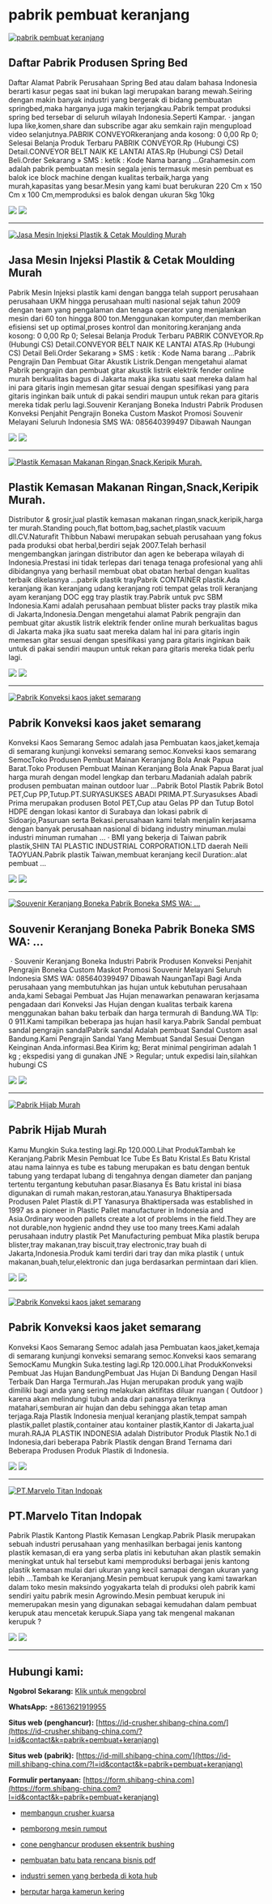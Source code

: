 # pabrik pembuat keranjang

<a href="https://swt.shibang-china.com/?l=id&img&k=pabrik+pembuat+keranjang" target="_blank">![pabrik pembuat keranjang](http://static.shibang-china.com/all-800x300/1432.jpg)</a>

## Daftar Pabrik Produsen Spring Bed
Daftar Alamat Pabrik Perusahaan Spring Bed atau dalam bahasa Indonesia berarti kasur pegas saat ini bukan lagi merupakan barang mewah.Seiring dengan makin banyak industri yang bergerak di bidang pembuatan springbed,maka harganya juga makin terjangkau.Pabrik tempat produksi spring bed tersebar di seluruh wilayah Indonesia.Seperti Kampar.&nbsp;&#0183;&#32;jangan lupa like,komen,share dan subscribe agar aku semkain rajin mengupload video selanjutnya.PABRIK CONVEYORkeranjang anda kosong: 0 0,00 Rp 0; Selesai Belanja Produk Terbaru PABRIK CONVEYOR.Rp (Hubungi CS) Detail.CONVEYOR BELT NAIK KE LANTAI ATAS.Rp (Hubungi CS) Detail Beli.Order Sekarang &#187; SMS : ketik : Kode Nama barang …Grahamesin.com adalah pabrik pembuatan mesin segala jenis termasuk mesin pembuat es balok ice block machine dengan kualitas terbaik,harga yang murah,kapasitas yang besar.Mesin yang kami buat berukuran 220 Cm x 150 Cm x 100 Cm,memproduksi es balok dengan ukuran 5kg 10kg


<a href="https://whatsapp.shibangsoft.com/WhatsApp.php" target="_blank" title="WhatsApp">![](http://static.shibang-china.com/icon/whatsapp.png)</a> <a href="https://swt.shibang-china.com/?l=id&icon&k=pabrik+pembuat+keranjang" target="_blank">![](http://static.shibang-china.com/icon/chat-id.png)</a>

---

<a href="https://swt.shibang-china.com/?l=id&img&k=pabrik+pembuat+keranjang" target="_blank">![Jasa Mesin Injeksi Plastik &amp; Cetak Moulding Murah](http://static.shibang-china.com/all-800x300/1178.jpg)</a>

## Jasa Mesin Injeksi Plastik &amp; Cetak Moulding Murah
Pabrik Mesin Injeksi plastik kami dengan bangga telah support perusahaan perusahaan UKM hingga perusahaan multi nasional sejak tahun 2009 dengan team yang pengalaman dan tenaga operator yang menjalankan mesin dari 60 ton hingga 800 ton.Menggunakan komputer,dan memberikan efisiensi set up optimal,proses kontrol dan monitoring.keranjang anda kosong: 0 0,00 Rp 0; Selesai Belanja Produk Terbaru PABRIK CONVEYOR.Rp (Hubungi CS) Detail.CONVEYOR BELT NAIK KE LANTAI ATAS.Rp (Hubungi CS) Detail Beli.Order Sekarang &#187; SMS : ketik : Kode Nama barang …Pabrik Pengrajin Dan Pembuat Gitar Akustik Listrik.Dengan mengetahui alamat Pabrik pengrajin dan pembuat gitar akustik listrik elektrik fender online murah berkualitas bagus di Jakarta maka jika suatu saat mereka dalam hal ini para gitaris ingin memesan gitar sesuai dengan spesifikasi yang para gitaris inginkan baik untuk di pakai sendiri maupun untuk rekan para gitaris mereka tidak perlu lagi.Souvenir Keranjang Boneka Industri Pabrik Produsen Konveksi Penjahit Pengrajin Boneka Custom Maskot Promosi Souvenir Melayani Seluruh Indonesia SMS WA: 085640399497 Dibawah Naungan


<a href="https://whatsapp.shibangsoft.com/WhatsApp.php" target="_blank" title="WhatsApp">![](http://static.shibang-china.com/icon/whatsapp.png)</a> <a href="https://swt.shibang-china.com/?l=id&icon&k=pabrik+pembuat+keranjang" target="_blank">![](http://static.shibang-china.com/icon/chat-id.png)</a>

---

<a href="https://swt.shibang-china.com/?l=id&img&k=pabrik+pembuat+keranjang" target="_blank">![Plastik Kemasan Makanan Ringan,Snack,Keripik Murah.](http://static.shibang-china.com/all-800x300/219.jpg)</a>

## Plastik Kemasan Makanan Ringan,Snack,Keripik Murah.
Distributor &amp; grosir,jual plastik kemasan makanan ringan,snack,keripik,harga ter murah.Standing pouch,flat bottom,bag,sachet,plastik vacuum dll.CV.Naturafit Thibbun Nabawi merupakan sebuah perusahaan yang fokus pada produksi obat herbal,berdiri sejak 2007.Telah berhasil mengembangkan jaringan distributor dan agen ke beberapa wilayah di Indonesia.Prestasi ini tidak terlepas dari tenaga tenaga profesional yang ahli dibidangnya yang berhasil membuat obat obatan herbal dengan kualitas terbaik dikelasnya …pabrik plastik trayPabrik CONTAINER plastik.Ada keranjang ikan keranjang udang keranjang roti tempat gelas troli keranjang ayam keranjang DOC egg tray plastik tray.Pabrik untuk pvc SBM Indonesia.Kami adalah perusahaan pembuat blister packs tray plastik mika di Jakarta,Indonesia.Dengan mengetahui alamat Pabrik pengrajin dan pembuat gitar akustik listrik elektrik fender online murah berkualitas bagus di Jakarta maka jika suatu saat mereka dalam hal ini para gitaris ingin memesan gitar sesuai dengan spesifikasi yang para gitaris inginkan baik untuk di pakai sendiri maupun untuk rekan para gitaris mereka tidak perlu lagi.


<a href="https://whatsapp.shibangsoft.com/WhatsApp.php" target="_blank" title="WhatsApp">![](http://static.shibang-china.com/icon/whatsapp.png)</a> <a href="https://swt.shibang-china.com/?l=id&icon&k=pabrik+pembuat+keranjang" target="_blank">![](http://static.shibang-china.com/icon/chat-id.png)</a>

---

<a href="https://swt.shibang-china.com/?l=id&img&k=pabrik+pembuat+keranjang" target="_blank">![Pabrik Konveksi kaos jaket semarang](http://static.shibang-china.com/all-800x300/1491.jpg)</a>

## Pabrik Konveksi kaos jaket semarang
Konveksi Kaos Semarang Semoc adalah jasa Pembuatan kaos,jaket,kemaja di semarang kunjungi konveksi semarang semoc.Konveksi kaos semarang SemocToko Produsen Pembuat Mainan Keranjang Bola Anak Papua Barat.Toko Produsen Pembuat Mainan Keranjang Bola Anak Papua Barat jual harga murah dengan model lengkap dan terbaru.Madaniah adalah pabrik produsen pembuatan mainan outdoor luar …Pabrik Botol Plastik Pabrik Botol PET,Cup PP,Tutup.PT.SURYASUKSES ABADI PRIMA.PT.Suryasukses Abadi Prima merupakan produsen Botol PET,Cup atau Gelas PP dan Tutup Botol HDPE dengan lokasi kantor di Surabaya dan lokasi pabrik di Sidoarjo,Pasuruan serta Bekasi.perusahaan kami telah menjalin kerjasama dengan banyak perusahaan nasional di bidang industry minuman.mulai industri minuman rumahan …&nbsp;&#0183;&#32;BMI yang bekerja di Taiwan pabrik plastik,SHIN TAI PLASTIC INDUSTRIAL CORPORATION.LTD daerah Neili TAOYUAN.Pabrik plastik Taiwan,membuat keranjang kecil Duration:.alat pembuat …


<a href="https://whatsapp.shibangsoft.com/WhatsApp.php" target="_blank" title="WhatsApp">![](http://static.shibang-china.com/icon/whatsapp.png)</a> <a href="https://swt.shibang-china.com/?l=id&icon&k=pabrik+pembuat+keranjang" target="_blank">![](http://static.shibang-china.com/icon/chat-id.png)</a>

---

<a href="https://swt.shibang-china.com/?l=id&img&k=pabrik+pembuat+keranjang" target="_blank">![Souvenir Keranjang Boneka Pabrik Boneka SMS WA: …](http://static.shibang-china.com/all-800x300/36.jpg)</a>

## Souvenir Keranjang Boneka Pabrik Boneka SMS WA: …
&nbsp;&#0183;&#32;Souvenir Keranjang Boneka Industri Pabrik Produsen Konveksi Penjahit Pengrajin Boneka Custom Maskot Promosi Souvenir Melayani Seluruh Indonesia SMS WA: 085640399497 Dibawah NaunganTapi Bagi Anda perusahaan yang membutuhkan jas hujan untuk kebutuhan perusahaan anda,kami Sebagai Pembuat Jas Hujan menawarkan penawaran kerjasama pengadaan dari Konveksi Jas Hujan dengan kualitas terbaik karena menggunakan bahan baku terbaik dan harga termurah di Bandung.WA Tlp: 0 911.Kami tampilkan beberapa jas hujan hasil karya.Pabrik Sandal pembuat sandal pengrajin sandalPabrik sandal Adalah pembuat Sandal Custom asal Bandung.Kami Pengrajin Sandal Yang Membuat Sandal Sesuai Dengan Keinginan Anda.informasi.Bea Kirim kg; Berat minimal pengiriman adalah 1 kg ; ekspedisi yang di gunakan JNE &gt; Regular; untuk expedisi lain,silahkan hubungi CS


<a href="https://whatsapp.shibangsoft.com/WhatsApp.php" target="_blank" title="WhatsApp">![](http://static.shibang-china.com/icon/whatsapp.png)</a> <a href="https://swt.shibang-china.com/?l=id&icon&k=pabrik+pembuat+keranjang" target="_blank">![](http://static.shibang-china.com/icon/chat-id.png)</a>

---

<a href="https://swt.shibang-china.com/?l=id&img&k=pabrik+pembuat+keranjang" target="_blank">![Pabrik Hijab Murah](http://static.shibang-china.com/all-800x300/691.jpg)</a>

## Pabrik Hijab Murah
Kamu Mungkin Suka.testing lagi.Rp 120.000.Lihat ProdukTambah ke Keranjang.Pabrik Mesin Pembuat Ice Tube Es Batu Kristal.Es Batu Kristal atau nama lainnya es tube es tabung merupakan es batu dengan bentuk tabung yang terdapat lubang di tengahnya dengan diameter dan panjang tertentu tergantung kebutuhan pasar.Biasanya Es Batu kristal ini biasa digunakan di rumah makan,restoran,atau.Yanasurya Bhaktipersada Produsen Palet Plastik di.PT Yanasurya Bhaktipersada was established in 1997 as a pioneer in Plastic Pallet manufacturer in Indonesia and Asia.Ordinary wooden pallets create a lot of problems in the field.They are not durable,non hygienic andnd they use too many trees.Kami adalah perusahaan indutry plastik Pet Manufacturing pembuat Mika plastik berupa blister,tray makanan,tray biscuit,tray electronic,tray buah di Jakarta,Indonesia.Produk kami terdiri dari tray dan mika plastik ( untuk makanan,buah,telur,elektronic dan juga berdasarkan permintaan dari klien.


<a href="https://whatsapp.shibangsoft.com/WhatsApp.php" target="_blank" title="WhatsApp">![](http://static.shibang-china.com/icon/whatsapp.png)</a> <a href="https://swt.shibang-china.com/?l=id&icon&k=pabrik+pembuat+keranjang" target="_blank">![](http://static.shibang-china.com/icon/chat-id.png)</a>

---

<a href="https://swt.shibang-china.com/?l=id&img&k=pabrik+pembuat+keranjang" target="_blank">![Pabrik Konveksi kaos jaket semarang](http://static.shibang-china.com/all-800x300/708.jpg)</a>

## Pabrik Konveksi kaos jaket semarang
Konveksi Kaos Semarang Semoc adalah jasa Pembuatan kaos,jaket,kemaja di semarang kunjungi konveksi semarang semoc.Konveksi kaos semarang SemocKamu Mungkin Suka.testing lagi.Rp 120.000.Lihat ProdukKonveksi Pembuat Jas Hujan BandungPembuat Jas Hujan Di Bandung Dengan Hasil Terbaik Dan Harga Termurah.Jas Hujan merupakan produk yang wajib dimiliki bagi anda yang sering melakukan aktifitas diluar ruangan ( Outdoor ) karena akan melindungi tubuh anda dari panasnya teriknya matahari,semburan air hujan dan debu sehingga akan tetap aman terjaga.Raja Plastik Indonesia menjual keranjang plastik,tempat sampah plastik,pallet plastik,container atau kontainer plastik,Kantor di Jakarta,jual murah.RAJA PLASTIK INDONESIA adalah Distributor Produk Plastik No.1 di Indonesia,dari beberapa Pabrik Plastik dengan Brand Ternama dari Beberapa Produsen Produk Plastik di Indonesia.


<a href="https://whatsapp.shibangsoft.com/WhatsApp.php" target="_blank" title="WhatsApp">![](http://static.shibang-china.com/icon/whatsapp.png)</a> <a href="https://swt.shibang-china.com/?l=id&icon&k=pabrik+pembuat+keranjang" target="_blank">![](http://static.shibang-china.com/icon/chat-id.png)</a>

---

<a href="https://swt.shibang-china.com/?l=id&img&k=pabrik+pembuat+keranjang" target="_blank">![PT.Marvelo Titan Indopak](http://static.shibang-china.com/all-800x300/982.jpg)</a>

## PT.Marvelo Titan Indopak
Pabrik Plastik Kantong Plastik Kemasan Lengkap.Pabrik Plasik merupakan sebuah industri perusahaan yang menhasilkan berbagai jenis kantong plastik kemasan,di era yang serba platis ini kebutuhan akan plastik semakin meningkat untuk hal tersebut kami memproduksi berbagai jenis kantong plastik kemasan mulai dari ukuran yang kecil samapai dengan ukuran yang lebih …Tambah ke Keranjang.Mesin pembuat kerupuk yang kami tawarkan dalam toko mesin maksindo yogyakarta telah di produksi oleh pabrik kami sendiri yaitu pabrik mesin Agrowindo.Mesin pembuat kerupuk ini memerupakan mesin yang digunakan sebagai kemudahan dalam pembuat kerupuk atau mencetak kerupuk.Siapa yang tak mengenal makanan kerupuk ?

<a href="https://whatsapp.shibangsoft.com/WhatsApp.php" target="_blank" title="WhatsApp">![](http://static.shibang-china.com/icon/whatsapp.png)</a> <a href="https://swt.shibang-china.com/?l=id&icon&k=pabrik+pembuat+keranjang" target="_blank">![](http://static.shibang-china.com/icon/chat-id.png)</a>

---
## Hubungi kami:

**Ngobrol Sekarang:** [Klik untuk mengobrol](https://swt.shibang-china.com?l=id&contact&k=pabrik+pembuat+keranjang)

**WhatsApp:**  [+8613621919955](https://whatsapp.shibangsoft.com/WhatsApp.php)

**Situs web (penghancur):** [https://id-crusher.shibang-china.com/](https://id-crusher.shibang-china.com/?l=id&contact&k=pabrik+pembuat+keranjang)

**Situs web (pabrik):** [https://id-mill.shibang-china.com/](https://id-mill.shibang-china.com/?l=id&contact&k=pabrik+pembuat+keranjang)

**Formulir pertanyaan:** [https://form.shibang-china.com](https://form.shibang-china.com?l=id&contact&k=pabrik+pembuat+keranjang)

* [membangun crusher kuarsa](../49/membangun%20crusher%20kuarsa.md)

* [pemborong mesin rumput](../43/pemborong%20mesin%20rumput.md)

* [cone penghancur produsen eksentrik bushing](../44/cone%20penghancur%20produsen%20eksentrik%20bushing.md)

* [pembuatan batu bata rencana bisnis pdf](../44/pembuatan%20batu%20bata%20rencana%20bisnis%20pdf.md)

* [industri semen yang berbeda di kota hub](../42/industri%20semen%20yang%20berbeda%20di%20kota%20hub.md)

* [berputar harga kamerun kering](../46/berputar%20harga%20kamerun%20kering.md)